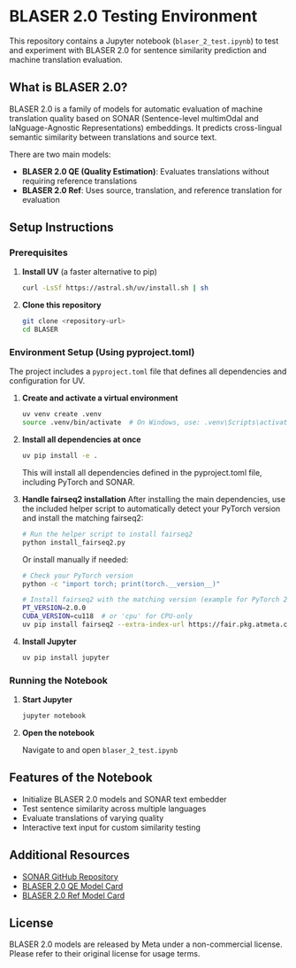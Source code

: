 # BLASER 2.0 Testing Environment

This repository contains a Jupyter notebook (`blaser_2_test.ipynb`) to test and experiment with BLASER 2.0 for sentence similarity prediction and machine translation evaluation.

## What is BLASER 2.0?

BLASER 2.0 is a family of models for automatic evaluation of machine translation quality based on SONAR (Sentence-level multimOdal and laNguage-Agnostic Representations) embeddings. It predicts cross-lingual semantic similarity between translations and source text.

There are two main models:
- **BLASER 2.0 QE (Quality Estimation)**: Evaluates translations without requiring reference translations
- **BLASER 2.0 Ref**: Uses source, translation, and reference translation for evaluation

## Setup Instructions

### Prerequisites

1. **Install UV** (a faster alternative to pip)
   ```bash
   curl -LsSf https://astral.sh/uv/install.sh | sh
   ```

2. **Clone this repository**
   ```bash
   git clone <repository-url>
   cd BLASER
   ```

### Environment Setup (Using pyproject.toml)

The project includes a `pyproject.toml` file that defines all dependencies and configuration for UV.

1. **Create and activate a virtual environment**
   ```bash
   uv venv create .venv
   source .venv/bin/activate  # On Windows, use: .venv\Scripts\activate
   ```

2. **Install all dependencies at once**
   ```bash
   uv pip install -e .
   ```

   This will install all dependencies defined in the pyproject.toml file, including PyTorch and SONAR.

3. **Handle fairseq2 installation**
   After installing the main dependencies, use the included helper script to automatically detect your PyTorch version and install the matching fairseq2:
   
   ```bash
   # Run the helper script to install fairseq2
   python install_fairseq2.py
   ```
   
   Or install manually if needed:
   
   ```bash
   # Check your PyTorch version
   python -c "import torch; print(torch.__version__)"
   
   # Install fairseq2 with the matching version (example for PyTorch 2.0.0+cu118)
   PT_VERSION=2.0.0
   CUDA_VERSION=cu118  # or 'cpu' for CPU-only
   uv pip install fairseq2 --extra-index-url https://fair.pkg.atmeta.com/fairseq2/whl/pt${PT_VERSION}/${CUDA_VERSION}
   ```

3. **Install Jupyter**
   ```bash
   uv pip install jupyter
   ```

### Running the Notebook

1. **Start Jupyter**
   ```bash
   jupyter notebook
   ```

2. **Open the notebook**
   
   Navigate to and open `blaser_2_test.ipynb`

## Features of the Notebook

- Initialize BLASER 2.0 models and SONAR text embedder
- Test sentence similarity across multiple languages
- Evaluate translations of varying quality
- Interactive text input for custom similarity testing

## Additional Resources

- [SONAR GitHub Repository](https://github.com/facebookresearch/SONAR)
- [BLASER 2.0 QE Model Card](https://huggingface.co/facebook/blaser-2.0-qe)
- [BLASER 2.0 Ref Model Card](https://huggingface.co/facebook/blaser-2.0-ref)

## License

BLASER 2.0 models are released by Meta under a non-commercial license. Please refer to their original license for usage terms.
